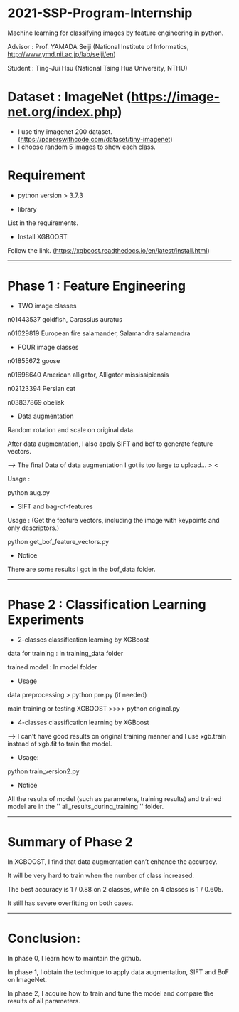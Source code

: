 # 2021-SSP-Program-Internship
Machine learning for classifying images by feature engineering in python.

Advisor : Prof. YAMADA Seiji (National Institute of Informatics, http://www.ymd.nii.ac.jp/lab/seiji/en)

Student : Ting-Jui Hsu (National Tsing Hua University, NTHU)

# Dataset : ImageNet (https://image-net.org/index.php)

* I use tiny imagenet 200 dataset. (https://paperswithcode.com/dataset/tiny-imagenet)
* I choose random 5 images to show each class.

# Requirement

* python version > 3.7.3

* library

List in the requirements.

* Install XGBOOST

Follow the link. (https://xgboost.readthedocs.io/en/latest/install.html)

 ------------------------------------------------------

# Phase 1 : Feature Engineering
* TWO image classes 

n01443537	goldfish, Carassius auratus

n01629819	European fire salamander, Salamandra salamandra

* FOUR image classes 

n01855672	goose

n01698640	American alligator, Alligator mississipiensis

n02123394	Persian cat

n03837869	obelisk

* Data augmentation

Random rotation and scale on original data.

After data augmentation, I also apply SIFT and bof to generate feature vectors.

--> The final Data of data augmentation I got is too large to upload... > <

Usage :

python aug.py

* SIFT and bag-of-features 

Usage : (Get the feature vectors, including the image with keypoints and only descriptors.)

python get_bof_feature_vectors.py

* Notice

There are some results I got in the bof_data folder.

-------------------------------------------------------

# Phase 2 : Classification Learning Experiments
* 2-classes classification learning by XGBoost

data for training : In training_data folder

trained model : In model folder

* Usage

data preprocessing > python pre.py (if needed)

main training or testing XGBOOST >>>> python original.py

* 4-classes classification learning by XGBoost

--> I can't have good results on original training manner and I use xgb.train instead of xgb.fit to train the model.

* Usage:

python train_version2.py


* Notice

All the results of model (such as parameters, training results) and trained model are in the '' all_results_during_training '' folder.

 ------------------------------------------------------

# Summary of Phase 2

In XGBOOST, I find that data augmentation can’t enhance the accuracy.

It will be very hard to train when the number of class increased.

The best accuracy is 1 / 0.88 on 2 classes,  while on 4 classes is 1 / 0.605.

It still has severe overfitting on both cases.

 ------------------------------------------------------

# Conclusion: 

In phase 0, I learn how to maintain the github.

In phase 1, I obtain the technique to apply data augmentation, SIFT and BoF on ImageNet.

In phase 2, I acquire how to train and tune the model and compare the results of all parameters.











